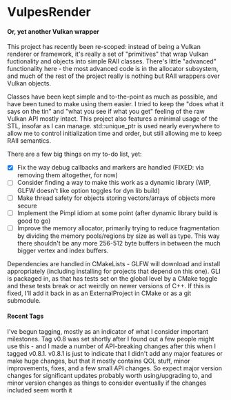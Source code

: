 # VulpesRender
#### Or, yet another Vulkan wrapper

This project has recently been re-scoped: instead of being a Vulkan renderer or 
framework, it's really a set of "primitives" that wrap Vulkan fuctionality and
objects into simple RAII classes. There's little "advanced" functionality here - 
the most advanced code is in the allocator subsystem, and much of the rest of the
project really is nothing but RAII wrappers over Vulkan objects.

Classes have been kept simple and to-the-point as much as possible, and have been
tuned to make using them easier. I tried to keep the "does what it says on the tin"
and "what you see if what you get" feeling of the raw Vulkan API mostly intact.
This project also features a minimal usage of the STL, insofar as I can manage. 
std::unique_ptr is used nearly everywhere to allow me to control initialization time and order, 
but still allowing me to keep RAII semantics.

There are a few big things on my to-do list, yet:
- [x] Fix the way debug callbacks and markers are handled (FIXED: via removing them altogether, for now)
- [ ] Consider finding a way to make this work as a dynamic library (WIP, GLFW doesn't like option toggles for dyn lib build)
- [ ] Make thread safety for objects storing vectors/arrays of objects more secure
- [ ] Implement the Pimpl idiom at some point (after dynamic library build is good to go)
- [ ] Improve the memory allocator, primarily trying to reduce fragmentation by dividing the memory pools/regions by size as well as type. This way there shouldn't be any more 256-512 byte buffers in between the much bigger vertex and index buffers.

Dependencies are handled in CMakeLists - GLFW will download and install
appropriately (including installing for projects that depend on this one). GLI is packaged in, as that has tests set on the global level by a CMake toggle and these tests break or act weirdly on newer versions of C++. If this is fixed, I'll add it back in as an ExternalProject in CMake or as a git submodule.

#### Recent Tags

I've begun tagging, mostly as an indicator of what I consider important milestones. Tag v0.8 was set shortly after I found out a few people might use this - and I made a number of API-breaking changes after this when I tagged v0.8.1. v0.8.1 is just to indicate that I didn't add any major features or make huge changes, but that it mostly contains QOL stuff, minor improvements, fixes, and a few small API changes. So expect major version changes for significant updates probably worth using/upgrading to, and minor version changes as things to consider eventually if the changes included seem worth it
